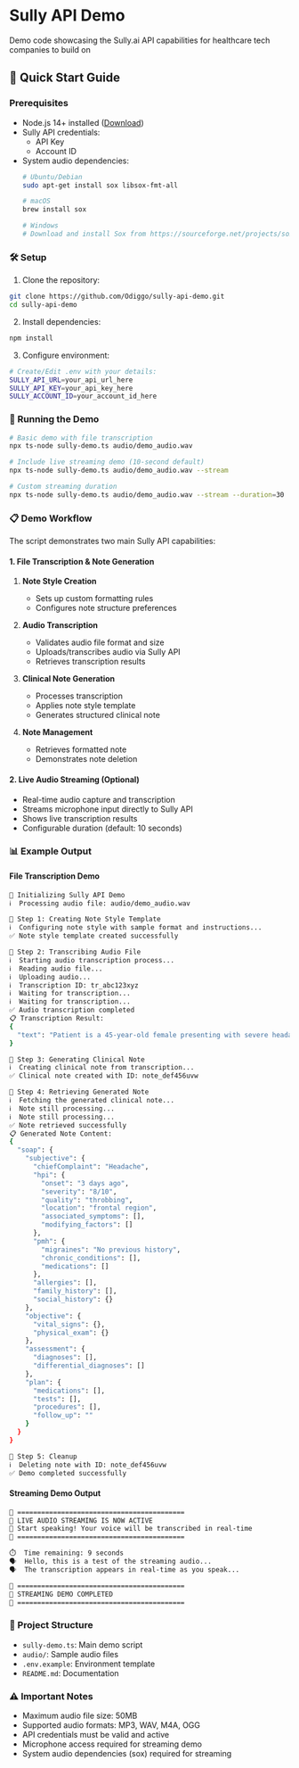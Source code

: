 # Sully API Demo
Demo code showcasing the Sully.ai API capabilities for healthcare tech companies to build on

## 🚀 Quick Start Guide

### Prerequisites
- Node.js 14+ installed ([Download](https://nodejs.org))
- Sully API credentials:
  - API Key
  - Account ID
- System audio dependencies:
  ```bash
  # Ubuntu/Debian
  sudo apt-get install sox libsox-fmt-all

  # macOS
  brew install sox

  # Windows
  # Download and install Sox from https://sourceforge.net/projects/sox/
  ```

### 🛠️ Setup
1. Clone the repository:
```bash
git clone https://github.com/Odiggo/sully-api-demo.git
cd sully-api-demo
```

2. Install dependencies:
```bash
npm install
```

3. Configure environment:
```bash
# Create/Edit .env with your details:
SULLY_API_URL=your_api_url_here
SULLY_API_KEY=your_api_key_here
SULLY_ACCOUNT_ID=your_account_id_here
```

### 🎯 Running the Demo
```bash
# Basic demo with file transcription
npx ts-node sully-demo.ts audio/demo_audio.wav

# Include live streaming demo (10-second default)
npx ts-node sully-demo.ts audio/demo_audio.wav --stream

# Custom streaming duration
npx ts-node sully-demo.ts audio/demo_audio.wav --stream --duration=30
```

### 📋 Demo Workflow
The script demonstrates two main Sully API capabilities:

#### 1. File Transcription & Note Generation
1. **Note Style Creation**
   - Sets up custom formatting rules
   - Configures note structure preferences

2. **Audio Transcription**
   - Validates audio file format and size
   - Uploads/transcribes audio via Sully API
   - Retrieves transcription results

3. **Clinical Note Generation**
   - Processes transcription
   - Applies note style template
   - Generates structured clinical note

4. **Note Management**
   - Retrieves formatted note
   - Demonstrates note deletion

#### 2. Live Audio Streaming (Optional)
- Real-time audio capture and transcription
- Streams microphone input directly to Sully API
- Shows live transcription results
- Configurable duration (default: 10 seconds)

### 📊 Example Output

#### File Transcription Demo
```bash
🚀 Initializing Sully API Demo
ℹ️  Processing audio file: audio/demo_audio.wav

🚀 Step 1: Creating Note Style Template
ℹ️  Configuring note style with sample format and instructions...
✅ Note style template created successfully

🚀 Step 2: Transcribing Audio File
ℹ️  Starting audio transcription process...
ℹ️  Reading audio file...
ℹ️  Uploading audio...
ℹ️  Transcription ID: tr_abc123xyz
ℹ️  Waiting for transcription...
ℹ️  Waiting for transcription...
✅ Audio transcription completed
📋 Transcription Result:
{
  "text": "Patient is a 45-year-old female presenting with severe headache for the past 3 days. Pain is described as throbbing and located in the frontal region. Patient rates pain as 8/10. No previous history of migraines..."
}

🚀 Step 3: Generating Clinical Note
ℹ️  Creating clinical note from transcription...
✅ Clinical note created with ID: note_def456uvw

🚀 Step 4: Retrieving Generated Note
ℹ️  Fetching the generated clinical note...
ℹ️  Note still processing...
ℹ️  Note still processing...
✅ Note retrieved successfully
📋 Generated Note Content:
{
  "soap": {
    "subjective": {
      "chiefComplaint": "Headache",
      "hpi": {
        "onset": "3 days ago",
        "severity": "8/10",
        "quality": "throbbing",
        "location": "frontal region",
        "associated_symptoms": [],
        "modifying_factors": []
      },
      "pmh": {
        "migraines": "No previous history",
        "chronic_conditions": [],
        "medications": []
      },
      "allergies": [],
      "family_history": [],
      "social_history": {}
    },
    "objective": {
      "vital_signs": {},
      "physical_exam": {}
    },
    "assessment": {
      "diagnoses": [],
      "differential_diagnoses": []
    },
    "plan": {
      "medications": [],
      "tests": [],
      "procedures": [],
      "follow_up": ""
    }
  }
}

🚀 Step 5: Cleanup
ℹ️  Deleting note with ID: note_def456uvw
✅ Demo completed successfully
```

#### Streaming Demo Output
```bash
🎤 ==========================================
🎤 LIVE AUDIO STREAMING IS NOW ACTIVE
🎤 Start speaking! Your voice will be transcribed in real-time
🎤 ==========================================

⏱️  Time remaining: 9 seconds
🗣️  Hello, this is a test of the streaming audio...
🗣️  The transcription appears in real-time as you speak...

🎤 ==========================================
🎤 STREAMING DEMO COMPLETED
🎤 ==========================================
```

### 📁 Project Structure
- `sully-demo.ts`: Main demo script
- `audio/`: Sample audio files
- `.env.example`: Environment template
- `README.md`: Documentation

### ⚠️ Important Notes
- Maximum audio file size: 50MB
- Supported audio formats: MP3, WAV, M4A, OGG
- API credentials must be valid and active
- Microphone access required for streaming demo
- System audio dependencies (sox) required for streaming